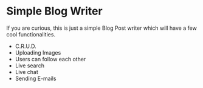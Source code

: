 # Simple Blog Writer 

If you are curious, this is just a simple Blog Post writer which will have a few cool functionalities.
 - C.R.U.D.
 - Uploading Images
 - Users can follow each other
 - Live search 
 - Live chat
 - Sending E-mails